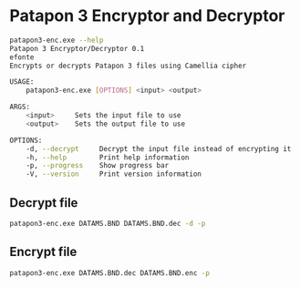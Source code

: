 # Patapon 3 Encryptor and Decryptor

```bash
patapon3-enc.exe --help
Patapon 3 Encryptor/Decryptor 0.1
efonte
Encrypts or decrypts Patapon 3 files using Camellia cipher

USAGE:
    patapon3-enc.exe [OPTIONS] <input> <output>

ARGS:
    <input>     Sets the input file to use
    <output>    Sets the output file to use

OPTIONS:
    -d, --decrypt     Decrypt the input file instead of encrypting it
    -h, --help        Print help information
    -p, --progress    Show progress bar
    -V, --version     Print version information
```

## Decrypt file

```bash
patapon3-enc.exe DATAMS.BND DATAMS.BND.dec -d -p
```

## Encrypt file

```bash
patapon3-enc.exe DATAMS.BND.dec DATAMS.BND.enc -p
```
